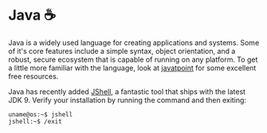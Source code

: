 # Java ☕

Java is a widely used language for creating applications and systems. Some of it's core features include a simple syntax, object orientation, and a robust, secure ecosystem that is capable of running on any platform. To get a little more familiar with the language, look at [javatpoint](https://www.javatpoint.com/java-basics#:~:text=Simple%3A%20Java%20is%20a%20simple,the%20form%20of%20the%20object.) for some excellent free resources.

Java has recently added [JShell](https://docs.oracle.com/javase/9/jshell/introduction-jshell.htm), a fantastic tool that ships with the latest JDK 9. Verify your installation by running the command and then exiting:

```console
uname@os:~$ jshell
jshell:~$ /exit
```
